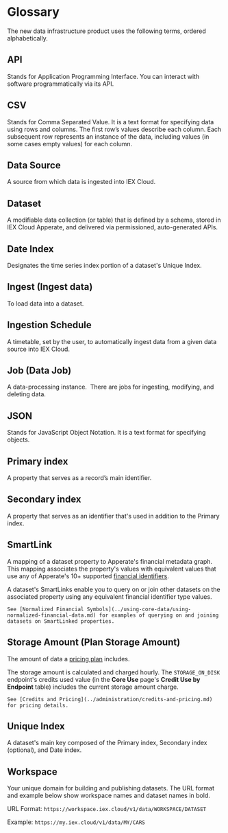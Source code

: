 # Glossary

The new data infrastructure product uses the following terms, ordered alphabetically.

## API

Stands for Application Programming Interface. You can interact with software programmatically via its API.

## CSV

Stands for Comma Separated Value. It is a text format for specifying data using rows and columns. The first row’s values describe each column. Each subsequent row represents an instance of the data, including values (in some cases empty values) for each column.

## Data Source

A source from which data is ingested into IEX Cloud.

## Dataset

A modifiable data collection (or table) that is defined by a schema, stored in IEX Cloud Apperate, and delivered via permissioned, auto-generated APIs. 

## Date Index

Designates the time series index portion of a dataset's Unique Index. 

## Ingest (Ingest data)

To load data into a dataset. 

## Ingestion Schedule

A timetable, set by the user, to automatically ingest data from a given data source into IEX Cloud.

## Job (Data Job)

A data-processing instance.  There are jobs for ingesting, modifying, and deleting data.

## JSON

Stands for JavaScript Object Notation. It is a text format for specifying objects. 

## Primary index

A property that serves as a record’s main identifier.

<!-- ## Property (Schema Property) - TODO -->

<!-- ## Publishable Key - TODO -->

<!-- ## Schema (Dataset Schema) - TODO -->

## Secondary index

A property that serves as an identifier that's used in addition to the Primary index.

<!-- ## Secret Key - TODO -->

## SmartLink

A mapping of a dataset property to Apperate's financial metadata graph. This mapping associates the property's values with equivalent values that use any of Apperate's 10+ supported [financial identifiers](./financial-identifiers.md).

A dataset's SmartLinks enable you to query on or join other datasets on the associated property using any equivalent financial identifier type values. 

``` {seealso}
See [Normalized Financial Symbols](../using-core-data/using-normalized-financial-data.md) for examples of querying on and joining datasets on SmartLinked properties.
```

## Storage Amount (Plan Storage Amount)

The amount of data a [pricing plan](https://iexcloud.io/pricing/) includes. 

The storage amount is calculated and charged hourly. The `STORAGE_ON_DISK` endpoint's credits used value (in the **Core Use** page's **Credit Use by Endpoint** table) includes the current storage amount charge.

``` {seealso} 
See [Credits and Pricing](../administration/credits-and-pricing.md) for pricing details.
```

<!-- ## Token (API Token) - TODO -->

<!-- ## Transform - TODO -->

## Unique Index

A dataset's main key composed of the Primary index, Secondary index (optional), and Date index. 

## Workspace

Your unique domain for building and publishing datasets. The URL format and example below show workspace names and dataset names in bold.

URL Format: `https://workspace.iex.cloud/v1/data/WORKSPACE/DATASET`

Example: `https://my.iex.cloud/v1/data/MY/CARS`